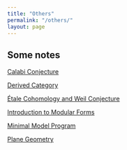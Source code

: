 ```yaml
---
title: "Others"
permalink: "/others/"
layout: page
---
```


## Some notes

[Calabi Conjecture][CC]

[Derived Category][DC] 

[Étale Cohomology and Weil Conjecture][EC]

[Introduction to Modular Forms][MF]

[Minimal Model Program][MMP]

[Plane Geometry][PG]

[CC]: /Calabi_conjecture.pdf
[DC]: /Derived_category.pdf
[EC]: /Etale_Cohomology.pdf
[MF]: /Introduction_to_modular_forms.pdf
[MMP]: /Minimal_Model_Program.pdf
[PG]: /Plane_Geometry.pdf

